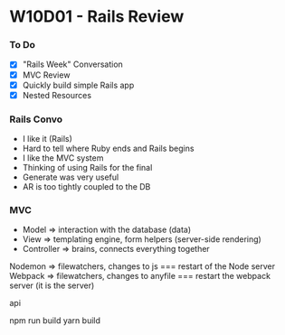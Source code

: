 # W10D01 - Rails Review

### To Do
- [x] "Rails Week" Conversation
- [x] MVC Review
- [x] Quickly build simple Rails app
- [x] Nested Resources

### Rails Convo
* I like it (Rails)
* Hard to tell where Ruby ends and Rails begins
* I like the MVC system
* Thinking of using Rails for the final
* Generate was very useful
* AR is too tightly coupled to the DB

### MVC
* Model => interaction with the database (data)
* View => templating engine, form helpers (server-side rendering)
* Controller => brains, connects everything together



Nodemon => filewatchers, changes to js === restart of the Node server
Webpack => filewatchers, changes to anyfile === restart the webpack server (it is the server)

api

npm run build
yarn build

